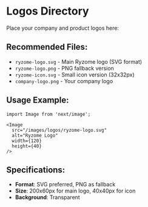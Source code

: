 # Logos Directory

Place your company and product logos here:

## Recommended Files:
- `ryzome-logo.svg` - Main Ryzome logo (SVG format)
- `ryzome-logo.png` - PNG fallback version
- `ryzome-icon.svg` - Small icon version (32x32px)
- `company-logo.png` - Your company logo

## Usage Example:
```tsx
import Image from 'next/image';

<Image
  src="/images/logos/ryzome-logo.svg"
  alt="Ryzome Logo"
  width={120}
  height={40}
/>
```

## Specifications:
- **Format**: SVG preferred, PNG as fallback
- **Size**: 200x60px for main logo, 40x40px for icon
- **Background**: Transparent
